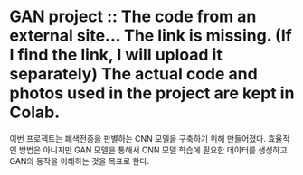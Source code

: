 # GAN project :: The code from an external site... The link is missing. (If I find the link, I will upload it separately) The actual code and photos used in the project are kept in Colab.

이번 프로젝트는 폐색전증을 판별하는 CNN 모델을 구축하기 위해 만들어졌다.
효율적인 방법은 아니지만 GAN 모델을 통해서 CNN 모델 학습에 필요한 데이터를 생성하고 GAN의 동작을 이해하는 것을 목표로 한다.
